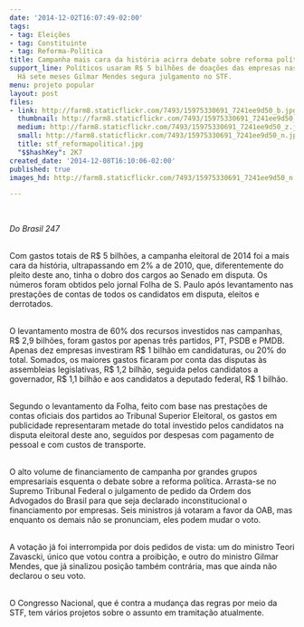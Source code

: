 ```yaml
---
date: '2014-12-02T16:07:49-02:00'
tags:
- tag: Eleições
- tag: Constituinte
- tag: Reforma-Política
title: Campanha mais cara da história acirra debate sobre reforma política
support_line: Políticos usaram R$ 5 bilhões de doações das empresas nas últimas eleições.
  Há sete meses Gilmar Mendes segura julgamento no STF.
menu: projeto popular
layout: post
files:
- link: http://farm8.staticflickr.com/7493/15975330691_7241ee9d50_b.jpg
  thumbnail: http://farm8.staticflickr.com/7493/15975330691_7241ee9d50_t.jpg
  medium: http://farm8.staticflickr.com/7493/15975330691_7241ee9d50_z.jpg
  small: http://farm8.staticflickr.com/7493/15975330691_7241ee9d50_n.jpg
  title: stf_reformapolitica!.jpg
  "$$hashKey": 2K7
created_date: '2014-12-08T16:10:06-02:00'
published: true
images_hd: http://farm8.staticflickr.com/7493/15975330691_7241ee9d50_n.jpg

---
```

<div id="content-header">
<div id="content-title">
<p>&nbsp;</p>
</div>
</div>

<div id="content-area">
<div id="default-content">
<div id="node-16815">
<div>
<div>
<p><em>Do Brasil 247</em></p>

<p><br />
Com gastos totais de R$ 5 bilh&otilde;es, a campanha eleitoral de 2014 foi a mais cara da hist&oacute;ria, ultrapassando em 2% a de 2010, que, diferentemente do pleito deste ano, tinha o dobro dos cargos ao Senado em disputa. Os n&uacute;meros foram obtidos pelo jornal Folha de S. Paulo ap&oacute;s levantamento nas presta&ccedil;&otilde;es de contas de todos os candidatos em disputa, eleitos e derrotados.</p>

<p><br />
O levantamento mostra de 60% dos recursos investidos nas campanhas, R$ 2,9 bilh&otilde;es, foram gastos por apenas tr&ecirc;s partidos, PT, PSDB e PMDB. Apenas dez empresas investiram R$ 1 bilh&atilde;o em candidaturas, ou 20% do total. Somados, os maiores gastos ficaram por conta das disputas &agrave;s assembleias legislativas, R$ 1,2 bilh&atilde;o, seguida pelos candidatos a governador, R$ 1,1 bilh&atilde;o e aos candidatos a deputado federal, R$ 1 bilh&atilde;o.</p>

<p><br />
Segundo o levantamento da Folha, feito com base nas presta&ccedil;&otilde;es de contas oficiais dos partidos ao Tribunal Superior Eleitoral, os gastos em publicidade representaram metade do total investido pelos candidatos na disputa eleitoral deste ano, seguidos por despesas com pagamento de pessoal e com custos de transporte.</p>

<p><br />
O alto volume de financiamento de campanha por grandes grupos empresariais esquenta o debate sobre a reforma pol&iacute;tica. Arrasta-se no Supremo Tribunal Federal o julgamento de pedido da Ordem dos Advogados do Brasil para que seja declarado inconstitucional o financiamento por empresas. Seis ministros j&aacute; votaram a favor da OAB, mas enquanto os demais n&atilde;o se pronunciam, eles podem mudar o voto.</p>

<p><br />
A vota&ccedil;&atilde;o j&aacute; foi interrompida por dois pedidos de vista: um do ministro Teori Zavascki, &uacute;nico que votou contra a proibi&ccedil;&atilde;o, e outro do ministro Gilmar Mendes, que j&aacute; sinalizou posi&ccedil;&atilde;o tamb&eacute;m contr&aacute;ria, mas que ainda n&atilde;o declarou o seu voto.</p>

<p><br />
O Congresso Nacional, que &eacute; contra a mudan&ccedil;a das regras por meio da STF, tem v&aacute;rios projetos sobre o assunto em tramita&ccedil;&atilde;o atualmente.</p>
</div>
</div>
</div>
</div>
</div>

